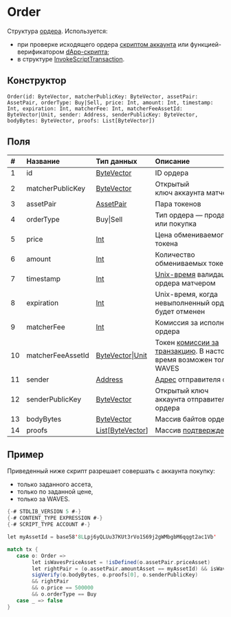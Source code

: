 # Order

Структура [ордера](/ru/blockchain/order). Используется:
* при проверке исходящего ордера [скриптом аккаунта](/ru/ride/script/script-types/account-script) или функцией-верификатором [dApp-скрипта](/ru/ride/script/script-types/dapp-script);
* в структуре [InvokeScriptTransaction](/ru/ride/structures/transaction-structures/invoke-script-transaction).

## Конструктор

``` ride
Order(id: ByteVector, matcherPublicKey: ByteVector, assetPair: AssetPair, orderType: Buy|Sell, price: Int, amount: Int, timestamp: Int, expiration: Int, matcherFee: Int, matcherFeeAssetId: ByteVector|Unit, sender: Address, senderPublicKey: ByteVector, bodyBytes: ByteVector, proofs: List[ByteVector])
```

## Поля

| # | Название | Тип данных | Описание |
| :--- | :--- | :--- | :--- |
| 1 | id | [ByteVector](/ru/ride/data-types/byte-vector) | ID ордера |
| 2 | matcherPublicKey | [ByteVector](/ru/ride/data-types/byte-vector) | Открытый ключ аккаунта матчера |
| 3 | assetPair | [AssetPair](/ru/ride/structures/common-structures/asset-pair) | Пара токенов |
| 4 | orderType | Buy&#124;Sell | Тип ордера — продажа или покупка |
| 5 | price | [Int](/ru/ride/data-types/int) | Цена обмениваемого токена |
| 6 | amount | [Int](/ru/ride/data-types/int) | Количество обмениваемых токенов |
| 7 | timestamp | [Int](/ru/ride/data-types/int) | [Unix-время](https://ru.wikipedia.org/wiki/Unix-время) валидации ордера матчером |
| 8 | expiration | [Int](/ru/ride/data-types/int) | Unix-время, когда невыполненный ордер будет отменен |
| 9 | matcherFee | [Int](/ru/ride/data-types/int) | Комиссия за исполнение ордера |
| 10 | matcherFeeAssetId | [ByteVector](/ru/ride/data-types/byte-vector)&#124;[Unit](/ru/ride/data-types/unit) | Токен [комиссии за транзакцию](/ru/blockchain/transaction/transaction-fee). В настоящее время возможен только WAVES |
| 11 | sender | [Address](/ru/ride/structures/common-structures/address) | [Адрес](/ru/blockchain/account/address) отправителя ордера |
| 12 | senderPublicKey | [ByteVector](/ru/ride/data-types/byte-vector) | Открытый ключ аккаунта отправителя ордера |
| 13 | bodyBytes | [ByteVector](/ru/ride/data-types/byte-vector) | Массив байтов ордера |
| 14 | proofs | [List](/ru/ride/data-types/list)[[ByteVector](/ru/ride/data-types/byte-vector)] | Массив [подтверждений](/ru/blockchain/transaction/transaction-proof) |

## Пример

Приведенный ниже скрипт разрешает совершать с аккаунта покупку:

- только заданного ассета,
- только по заданной цене,
- только за WAVES.

```scala
{-# STDLIB_VERSION 5 #-}
{-# CONTENT_TYPE EXPRESSION #-}
{-# SCRIPT_TYPE ACCOUNT #-}

let myAssetId = base58'8LLpj6yQLUu37KUt3rVo1S69j2gWMbgbM6qqgt2ac1Vb'

match tx {
   case o: Order =>
        let isWavesPriceAsset = !isDefined(o.assetPair.priceAsset)
        let rightPair = (o.assetPair.amountAsset == myAssetId) && isWavesPriceAsset
        sigVerify(o.bodyBytes, o.proofs[0], o.senderPublicKey)
        && rightPair
        && o.price == 500000
        && o.orderType == Buy
   case _ => false
}
```
